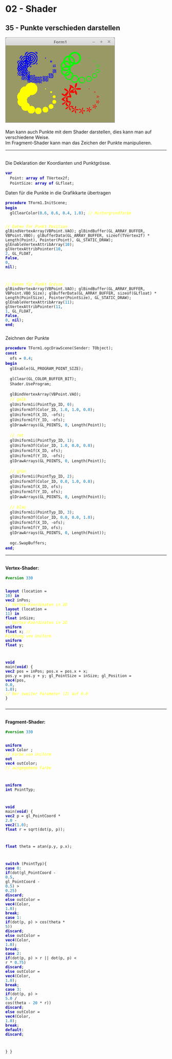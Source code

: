 <!DOCTYPE html>
<html>
    <b><h1>02 - Shader</h1></b>
    <b><h2>35 - Punkte verschieden darstellen</h2></b>
<img src="image.png" alt="Selfhtml"><br><br>
Man kann auch Punkte mit dem Shader darstellen, dies kann man auf verschiedene Weise.<br>
Im Fragment-Shader kann man das Zeichen der Punkte manipulieren.<br>
<hr><br>
Die Deklaration der Koordianten und Punktgrösse.<br>
<pre><code><b><font color="0000BB">var</font></b>
  Point: <b><font color="0000BB">array</font></b> <b><font color="0000BB">of</font></b> TVertex2f;
  PointSize: <b><font color="0000BB">array</font></b> <b><font color="0000BB">of</font></b> GLfloat;</pre></code>
Daten für die Punkte in die Grafikkarte übertragen<br>
<pre><code><b><font color="0000BB">procedure</font></b> TForm1.InitScene;
<b><font color="0000BB">begin</font></b>
  glClearColor(<font color="#0077BB">0</font>.<font color="#0077BB">6</font>, <font color="#0077BB">0</font>.<font color="#0077BB">6</font>, <font color="#0077BB">0</font>.<font color="#0077BB">4</font>, <font color="#0077BB">1</font>.<font color="#0077BB">0</font>); <i><font color="#FFFF00">// Hintergrundfarbe</font></i>

  <i><font color="#FFFF00">// Daten für Punkt Position</font></i>
  glBindVertexArray(VBPoint.VAO);
  glBindBuffer(GL_ARRAY_BUFFER, VBPoint.VBO);
  glBufferData(GL_ARRAY_BUFFER, sizeof(TVertex2f) * Length(Point), Pointer(Point), GL_STATIC_DRAW);
  glEnableVertexAttribArray(<font color="#0077BB">10</font>);
  glVertexAttribPointer(<font color="#0077BB">10</font>, <font color="#0077BB">2</font>, GL_FLOAT, <b><font color="0000BB">False</font></b>, <font color="#0077BB">0</font>, <b><font color="0000BB">nil</font></b>);

  <i><font color="#FFFF00">// Daten für Punkt Grösse</font></i>
  glBindVertexArray(VBPoint.VAO);
  glBindBuffer(GL_ARRAY_BUFFER, VBPoint.VBO_Size);
  glBufferData(GL_ARRAY_BUFFER, sizeof(GLfloat) * Length(PointSize), Pointer(PointSize), GL_STATIC_DRAW);
  glEnableVertexAttribArray(<font color="#0077BB">11</font>);
  glVertexAttribPointer(<font color="#0077BB">11</font>, <font color="#0077BB">1</font>, GL_FLOAT, <b><font color="0000BB">False</font></b>, <font color="#0077BB">0</font>, <b><font color="0000BB">nil</font></b>);
<b><font color="0000BB">end</font></b>;</pre></code>
Zeichnen der Punkte<br>
<pre><code><b><font color="0000BB">procedure</font></b> TForm1.ogcDrawScene(Sender: TObject);
<b><font color="0000BB">const</font></b>
  ofs = <font color="#0077BB">0</font>.<font color="#0077BB">4</font>;
<b><font color="0000BB">begin</font></b>
  glEnable(GL_PROGRAM_POINT_SIZE);

  glClear(GL_COLOR_BUFFER_BIT);
  Shader.UseProgram;

  glBindVertexArray(VBPoint.VAO);
  <i><font color="#FFFF00">// gelb</font></i>
  glUniform1i(PointTyp_ID, <font color="#0077BB">0</font>);
  glUniform3f(Color_ID, <font color="#0077BB">1</font>.<font color="#0077BB">0</font>, <font color="#0077BB">1</font>.<font color="#0077BB">0</font>, <font color="#0077BB">0</font>.<font color="#0077BB">0</font>);
  glUniform1f(X_ID, -ofs);
  glUniform1f(Y_ID, -ofs);
  glDrawArrays(GL_POINTS, <font color="#0077BB">0</font>, Length(Point));

  <i><font color="#FFFF00">// rot</font></i>
  glUniform1i(PointTyp_ID, <font color="#0077BB">1</font>);
  glUniform3f(Color_ID, <font color="#0077BB">1</font>.<font color="#0077BB">0</font>, <font color="#0077BB">0</font>.<font color="#0077BB">0</font>, <font color="#0077BB">0</font>.<font color="#0077BB">0</font>);
  glUniform1f(X_ID, ofs);
  glUniform1f(Y_ID, -ofs);
  glDrawArrays(GL_POINTS, <font color="#0077BB">0</font>, Length(Point));

  <i><font color="#FFFF00">// grün</font></i>
  glUniform1i(PointTyp_ID, <font color="#0077BB">2</font>);
  glUniform3f(Color_ID, <font color="#0077BB">0</font>.<font color="#0077BB">0</font>, <font color="#0077BB">1</font>.<font color="#0077BB">0</font>, <font color="#0077BB">0</font>.<font color="#0077BB">0</font>);
  glUniform1f(X_ID, ofs);
  glUniform1f(Y_ID, ofs);
  glDrawArrays(GL_POINTS, <font color="#0077BB">0</font>, Length(Point));

  <i><font color="#FFFF00">// blau</font></i>
  glUniform1i(PointTyp_ID, <font color="#0077BB">3</font>);
  glUniform3f(Color_ID, <font color="#0077BB">0</font>.<font color="#0077BB">0</font>, <font color="#0077BB">0</font>.<font color="#0077BB">0</font>, <font color="#0077BB">1</font>.<font color="#0077BB">0</font>);
  glUniform1f(X_ID, -ofs);
  glUniform1f(Y_ID, ofs);
  glDrawArrays(GL_POINTS, <font color="#0077BB">0</font>, Length(Point));

  ogc.SwapBuffers;
<b><font color="0000BB">end</font></b>;</pre></code>
<hr><br>
<b>Vertex-Shader:</b><br>
<pre><code><b><font color="#008800">#version</font></b> <font color="#0077BB">330</font>

<b><font color="0000BB">layout</font></b> (location = <font color="#0077BB">10</font>) <b><font color="0000BB">in</font></b> <b><font color="0000BB">vec2</font></b>  inPos;  <i><font color="#FFFF00">// Vertex-Koordinaten in 2D</font></i>
<b><font color="0000BB">layout</font></b> (location = <font color="#0077BB">11</font>) <b><font color="0000BB">in</font></b> <b><font color="0000BB">float</font></b> inSize; <i><font color="#FFFF00">// Vertex-Koordinaten in 2D</font></i>
<b><font color="0000BB">uniform</font></b> <b><font color="0000BB">float</font></b> x;                        <i><font color="#FFFF00">// Richtung von Uniform</font></i>
<b><font color="0000BB">uniform</font></b> <b><font color="0000BB">float</font></b> y;
 
<b><font color="0000BB">void</font></b> main(<b><font color="0000BB">void</font></b>)
{
  <b><font color="0000BB">vec2</font></b> pos = inPos;
  pos.x = pos.x + x;
  pos.y = pos.y + y;
  gl_PointSize = inSize;
  gl_Position  = <b><font color="0000BB">vec4</font></b>(pos, <font color="#0077BB">0</font>.<font color="#0077BB">0</font>, <font color="#0077BB">1</font>.<font color="#0077BB">0</font>);   <i><font color="#FFFF00">// Der zweiter Parameter (Z) auf 0.0</font></i>
}
</pre></code>
<hr><br>
<b>Fragment-Shader:</b><br>
<pre><code><b><font color="#008800">#version</font></b> <font color="#0077BB">330</font>

<b><font color="0000BB">uniform</font></b> <b><font color="0000BB">vec3</font></b> Color  ;  <i><font color="#FFFF00">// Farbe von Uniform</font></i>
<b><font color="0000BB">out</font></b>     <b><font color="0000BB">vec4</font></b> outColor; <i><font color="#FFFF00">// ausgegebene Farbe</font></i>

<b><font color="0000BB">uniform</font></b> <b><font color="0000BB">int</font></b> PointTyp;

<b><font color="0000BB">void</font></b> main(<b><font color="0000BB">void</font></b>)
{
  <b><font color="0000BB">vec2</font></b>  p = gl_PointCoord * <font color="#0077BB">2</font>.<font color="#0077BB">0</font> - <b><font color="0000BB">vec2</font></b>(<font color="#0077BB">1</font>.<font color="#0077BB">0</font>);
  <b><font color="0000BB">float</font></b> r = sqrt(dot(p, p));

  <b><font color="0000BB">float</font></b> theta = atan(p.y, p.x);

  <b><font color="0000BB">switch</font></b> (PointTyp){
    <b><font color="0000BB">case</font></b> <font color="#0077BB">0</font>: <b><font color="0000BB">if</font></b>(dot(gl_PointCoord - <font color="#0077BB">0</font>.<font color="#0077BB">5</font>, gl_PointCoord - <font color="#0077BB">0</font>.<font color="#0077BB">5</font>) > <font color="#0077BB">0</font>.<font color="#0077BB">25</font>)
              <b><font color="0000BB">discard</font></b>;
            <b><font color="0000BB">else</font></b>
              outColor = <b><font color="0000BB">vec4</font></b>(Color, <font color="#0077BB">1</font>.<font color="#0077BB">0</font>);
            <b><font color="0000BB">break</font></b>;
    <b><font color="0000BB">case</font></b> <font color="#0077BB">1</font>: <b><font color="0000BB">if</font></b>(dot(p, p) > cos(theta * <font color="#0077BB">5</font>))
              <b><font color="0000BB">discard</font></b>;
            <b><font color="0000BB">else</font></b>
              outColor = <b><font color="0000BB">vec4</font></b>(Color, <font color="#0077BB">1</font>.<font color="#0077BB">0</font>);
            <b><font color="0000BB">break</font></b>;
    <b><font color="0000BB">case</font></b> <font color="#0077BB">2</font>: <b><font color="0000BB">if</font></b>(dot(p, p) > r || dot(p, p) < r * <font color="#0077BB">0</font>.<font color="#0077BB">75</font>)
              <b><font color="0000BB">discard</font></b>;
            <b><font color="0000BB">else</font></b>
              outColor = <b><font color="0000BB">vec4</font></b>(Color, <font color="#0077BB">1</font>.<font color="#0077BB">0</font>);
            <b><font color="0000BB">break</font></b>;
    <b><font color="0000BB">case</font></b> <font color="#0077BB">3</font>: <b><font color="0000BB">if</font></b>(dot(p, p) > <font color="#0077BB">5</font>.<font color="#0077BB">0</font> / cos(theta - <font color="#0077BB">20</font> * r))
              <b><font color="0000BB">discard</font></b>;
            <b><font color="0000BB">else</font></b>
              outColor = <b><font color="0000BB">vec4</font></b>(Color, <font color="#0077BB">1</font>.<font color="#0077BB">0</font>);
            <b><font color="0000BB">break</font></b>;
    <b><font color="0000BB">default</font></b>: <b><font color="0000BB">discard</font></b>;

  }
}
</pre></code>

</html>
